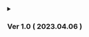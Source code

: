 <details>
<summary><h3>Ver 1.0 ( 2023.04.06 ) </h3></summary>

    FREE Board
    CRUD, 페이징 완료 / 검색기능 추가 예정    
    
    QnA Board
    기능코드 삽입 / 리턴 안됨
    
    REVIEW Board
    CRUD, 검색 기능 완료 / 이미지파일 업로드 예정

    PLAN Board
    CRUD 완료
    
<br>

    common settings
    
    pom.xml
    fileupload library

    web.xml
    fileupload location, size, httpMethod(PUT,DELETE) filter
    

</details>
